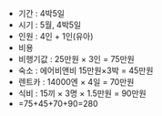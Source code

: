 - 기간 : 4박5일
- 시기 : 5월, 4박5일
- 인원 : 4인 + 1인(유아)
- 비용
- 비행기값 : 25만원 × 3인 = 75만원 
- 숙소 : 에어비앤비 15만원×3박 = 45만원
- 렌트카 : 14000엔 × 4일 = 70만원
- 식비 : 15끼 × 3명 × 1.5만원 = 90만원
- =75+45+70+90=280